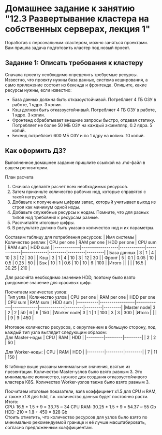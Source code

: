 # Домашнее задание к занятию "12.3 Развертывание кластера на собственных серверах, лекция 1"
Поработав с персональным кластером, можно заняться проектами. Вам пришла задача подготовить кластер под новый проект.

## Задание 1: Описать требования к кластеру
Сначала проекту необходимо определить требуемые ресурсы. Известно, что проекту нужны база данных, система кеширования, а само приложение состоит из бекенда и фронтенда. Опишите, какие ресурсы нужны, если известно:

* База данных должна быть отказоустойчивой. Потребляет 4 ГБ ОЗУ в работе, 1 ядро. 3 копии.
* Кэш должен быть отказоустойчивый. Потребляет 4 ГБ ОЗУ в работе, 1 ядро. 3 копии.
* Фронтенд обрабатывает внешние запросы быстро, отдавая статику. Потребляет не более 50 МБ ОЗУ на каждый экземпляр, 0.2 ядра. 5 копий.
* Бекенд потребляет 600 МБ ОЗУ и по 1 ядру на копию. 10 копий.

## Как оформить ДЗ?

Выполненное домашнее задание пришлите ссылкой на .md-файл в вашем репозитории.

План расчета
1. Сначала сделайте расчет всех необходимых ресурсов.
2. Затем прикиньте количество рабочих нод, которые справятся с такой нагрузкой.
3. Добавьте к полученным цифрам запас, который учитывает выход из строя как минимум одной ноды.
4. Добавьте служебные ресурсы к нодам. Помните, что для разных типов нод требовния к ресурсам разные.
5. Рассчитайте итоговые цифры.
6. В результате должно быть указано количество нод и их параметры.

Составим таблицу для потребления ресурсов:
| Имя системы | Количество реплик | CPU per one | RAM per one | HDD per one | CPU sum | RAM sum | HDD sum |
|-------------|-------------------|-------------|-------------|-------------|---------|---------|---------|
| База данных | 3                 | 1           | 4           | 10          | 3       | 12      |  30     |
| Кэш         | 3                 | 1           | 4           | 10          | 3       | 12      |  30     |
| Фронт       | 5                 | 0.1         | 0.05        | 10          | 0.5     | 0.25    |  50     |
| Бэк         | 10                | 1           | 0.6         | 10          | 10      | 6       |  100    |
|Итого        |                   |             |             |             | 16.5    | 30.25   |  210    |

Для рассчёта необходимо значение HDD, поэтому было взято рандомное значение для красивых цифр.  

Посчитаем количество узлов:  
| Тип узла  | Количество узлов | CPU per one | RAM per one | HDD per one | CPU sum | RAM sum | HDD sum |
|-----------|------------------|-------------|-------------|-------------|---------|---------|---------|
|Master node| 3                | 2           | 2           | 50          | 6       | 6       | 150     |
|Worker node| 3                | 1           | 1           | 100         | 3       | 3       | 300     |
|Итого      |                  |             |             |             | 9       | 9       | 450     |

Итоговое количество ресурсов, с округлением в большую сторону, под каждый тип узла выглядит следующим образом:  
Для Master-ноды:
| CPU     | RAM     | HDD     |
|---------|---------|---------|
| 2       | 2       | 50      |

Для Worker-ноды:
| CPU     | RAM     | HDD     |
|---------|---------|---------|
| 7       | 11      | 150     |

В таблице выше указаны минимальные значения, взятые из презентации. Количество Master-узлов было взято равным 3. Это минимальное количество, нужное для создания отказоустойчивого кластера K8S. Количество Worker-узлов также было взято равным 3.  
  
Посчитаем итоговые показатели, взяв коэффициент х1.5 для CPU и RAM, а также х1.8 для hdd, т.к. количество данных будет постоянно расти. Итого:  
CPU: 16.5 * 1.5 + 9 = 33.75 ~ 34  CPU
RAM: 30.25 * 1.5 + 9 = 54.37 ~ 55 Gb  
HDD: 210 * 1.8 + 450 = 828 Gb  
Стоить отметить, что количество ресурсов для узлов было взято по минимально рекомендуемой границе и её лучше масштабировать, согласно предложенным коэффициентам.
